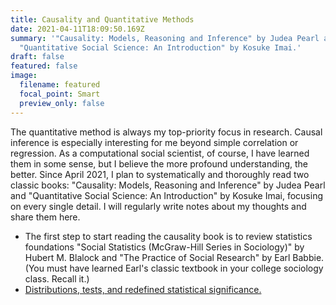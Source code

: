 ```yaml
---
title: Causality and Quantitative Methods
date: 2021-04-11T18:09:50.169Z
summary: '"Causality: Models, Reasoning and Inference" by Judea Pearl and
  "Quantitative Social Science: An Introduction" by Kosuke Imai.'
draft: false
featured: false
image:
  filename: featured
  focal_point: Smart
  preview_only: false
---
```

The quantitative method is always my top-priority focus in research. Causal inference is especially interesting for me beyond simple correlation or regression. As a computational social scientist, of course, I have learned them in some sense, but I believe the more profound understanding, the better. Since April 2021, I plan to systematically and thoroughly read two classic books: "Causality: Models, Reasoning and Inference" by Judea Pearl and "Quantitative Social Science: An Introduction" by Kosuke Imai, focusing on every single detail. I will regularly write notes about my thoughts and share them here.

* The first step to start reading the causality book is to review statistics foundations "Social Statistics (McGraw-Hill Series in Sociology)" by Hubert M. Blalock and "The Practice of Social Research" by Earl Babbie. (You must have learned Earl's classic textbook in your college sociology class. Recall it.)
* [Distributions, tests, and redefined statistical significance.](https://docs.google.com/document/d/1swNWVOIP1qN5d5OmbffDMGyxJ4WAHWYTVA_127kLkI4/edit?usp=sharing)[](https://docs.google.com/document/d/1swNWVOIP1qN5d5OmbffDMGyxJ4WAHWYTVA_127kLkI4/edit?usp=sharing)